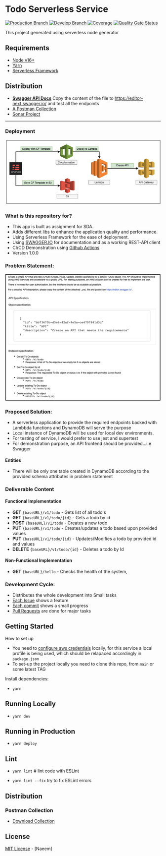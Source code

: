 # Todo Serverless Service

[![Production Branch](https://github.com/naeemark/todo-serverless/actions/workflows/deploy.yml/badge.svg)](https://github.com/naeemark/todo-serverless/actions/workflows/deploy.yml)
[![Develop Branch](https://github.com/naeemark/todo-serverless/actions/workflows/build.yml/badge.svg)](https://github.com/naeemark/todo-serverless/actions/workflows/build.yml)
[![Coverage](https://sonarcloud.io/api/project_badges/measure?project=naeemark_todo-serverless&metric=coverage)](https://sonarcloud.io/dashboard?id=naeemark_todo-serverless)
[![Quality Gate Status](https://sonarcloud.io/api/project_badges/measure?project=naeemark_todo-serverless&metric=alert_status)](https://sonarcloud.io/dashboard?id=naeemark_todo-serverless)


This project generated using serverless node generator

## Requirements

 - [Node v16+](https://nodejs.org/en/download/current/)
 - [Yarn](https://yarnpkg.com/en/docs/install)
 - [Serverless Framework](http://serverless.com/)

## Distribution ##

- **[Swagger API Docs](task_swagger.yml)** Copy the content of the file to https://editor-next.swagger.io/ and test all the endpoints
- [A Postman Collection](https://api.postman.com/collections/1932091-86c21e00-890a-45b4-aa04-20749d1b4637?access_key=PMAT-01GMNYB0D8AJDQ96KW0MRFHSRP)
- [Sonar Project](https://sonarcloud.io/dashboard?id=naeemark_todo-serverless)

---

### Deployment ###
![Serverless Deployment](screenshots/slsdeploy.png)


### What is this repository for? ###

* This app is built as assignment for SDA.
* Adds different libs to enhance the application quality and performance.
* Using Serverless Framework for the ease of deployment.
* Using [SWAGGER.IO](www.swagger.io) for documentation and as a working REST-API client
* CI/CD Demonstration using [Github Actions](https://github.com/features/actions)
* Version 1.0.0

### Problem Statement:
![Problem Statement](screenshots/task.png)

### Proposed Solution:

- A serverless application to provide the required endpoints backed with Lambbda functions and DynamoDB will serve the purpose
- Local instance of DynamoDB will be used for local dev environments.
- For testing of service, I would prefer to use jest and supertest
- For demonstration purpose, an API frontend should be provided...i.e Swagger

#### Entities ####
- There will be only one table created in DynamoDB according to the provided schema attributes in problem statement


### Deliverable Content ###

#### Functional Implementation ####
* **GET** `{baseURL}/v1/todo` - Gets list of all todo's 
* **GET** `{baseURL}/v1/todo/{id}` - Gets a todo by id
* **POST** `{baseURL}/v1/todo` - Creates a new todo
* **PUT** `{baseURL}/v1/todo` - Creates/updates a todo based upon provided values
* **PUT** `{baseURL}/v1/todo/{id}` - Updates/Modifies a todo by provided id and values
* **DELETE** `{baseURL}/v1/todo/{id}` - Deletes a todo by Id
#### Non-Functional Implementation ####
* **GET** `{baseURL}/hello` - Checks the health of the system,


### Development Cycle:
- Distributes the whole development into Small tasks
- [Each Issue](https://github.com/naeemark/todo-serverless/issues?q=is%3Aissue) shows a feature
- [Each commit](https://github.com/naeemark/todo-serverless/commits/master) shows a small progress
- [Pull Requests](https://github.com/naeemark/todo-serverless/pulls?q=is%3Apr+is%3Aclosed) are done for major tasks



## Getting Started

How to set up

- You need to [configure aws credentials](https://docs.aws.amazon.com/cli/latest/userguide/cli-chap-configure.html) locally, for this service a local profile is being used, which should be relapaced accordingly in `package.json`
- To set-up the project locally you need to clone this repo, from `main` or some latest TAG

Install dependencies:

- `yarn`

## Running Locally

- `yarn dev`

## Running in Production

- `yarn deploy`

## Lint

- `yarn lint` # lint code with ESLint

- `yarn lint --fix` try to fix ESLint errors



## Distribution

### Postman Collection

- [Download Collection](https://api.postman.com/collections/1932091-86c21e00-890a-45b4-aa04-20749d1b4637?access_key=PMAT-01GMNYB0D8AJDQ96KW0MRFHSRP)

## License

[MIT License](README.md) - [Naeem]
